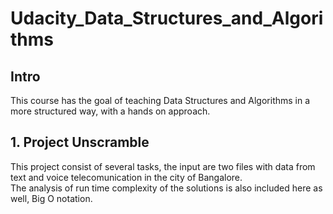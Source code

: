 # Udacity_Data_Structures_and_Algorithms

## Intro
This course has the goal of teaching Data Structures and Algorithms in a more structured way, with a hands on approach.

## 1. Project Unscramble
This project consist of several tasks, the input are two files with data from text and voice telecomunication in the city of Bangalore.  
The analysis of run time complexity of the solutions is also included here as well, Big O notation.
